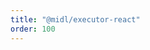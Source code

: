 ```yaml
---
title: "@midl/executor-react"
order: 100
---
```


<!--@include: ../../../../packages/executor-react/CHANGELOG.md-->
